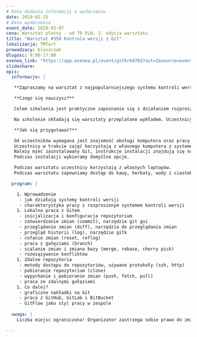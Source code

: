 ```yaml
---
# Data dodania informacji o wydarzeniu
date: 2019-02-25
# Data wydarzenia
event_date: 2020-03-07
cena: Warsztat płatny - od 79 PLN, 2. edycja warsztatu
title: "Warsztat #350 Kontrola wersji z Git"
lokalizacja: TMTart
prowadzacy: blaszczak
dlugosc: 9:00-17:00
evenea_link: "https://app.evenea.pl/event/gitkrk0703?out=1&source=event_iframe"
slideshare:
opis:
  informacje: |

   **Zapraszamy na warsztat z najpopularniejszego systemu kontroli wersji.**

   **Czego się nauczysz?**

   Celem szkolenia jest praktyczne zapoznanie się z działaniem rozproszonego systemu kontroli wersji Git. Omówiony zostanie styl pracy z Gitem uwzględniający dobre praktyki oraz podstawowe polecenia dostępne w tym narzędziu. Szczególny nacisk położony jest na typowe sytuacje, które stwarzają najwięcej problemów początkującym użytkownikom, takie jak rozwiązywanie konfliktów, wycofywanie zmian czy praca ze zdalnymi gałęziami.

   Na szkolenie składają się warsztaty przeplatane wykładem. Uczestnicy będą na bieżąco wykonywali różnorodne ćwiczenia, które pozwolą im zapoznać się z Gitem oraz będą łącznikiem pomiędzy kolejnymi tematami poruszanymi w trakcie szkolenia.

   **Jak się przygotować?**

   Od uczestników wymagana jest znajomość obsługi komputera oraz pracy w konsoli.
   Uczestnicy w trakcie zajęć korzystają z własnego komputera z systemem Windows, Linux lub macOS.
   Należy mieć zainstalowany Git, instrukcje instalacji znajdują się na: https://git-scm.com/downloads
   Podczas instalacji wybieramy domyślne opcje.

   Podczas warsztatu uczestnicy korzystają z własnych laptopów. 
   Podczas warsztatu zapewniamy dostęp do kawy, herbaty, wody i ciastek. W porze obiadowej zapewniamy lunch.

  program: |

    1. Wprowadzenie
     - jak działają systemy kontroli wersji
     - charakterystyka pracy z rozproszonym systemem kontroli wersji
    1. Lokalna praca z Gitem
     - inicjalizacja i konfiguracja repozytorium
     - zatwierdzanie zmian (commit), narzędzie git gui
     - przeglądanie zmian (diff), narzędzia do przeglądania zmian
     - przegląd historii (log), narzędzie gitk
     - cofanie zmian (reset, reflog)
     - praca z gałęziami (branch)
     - scalanie zmian i zmiana bazy (merge, rebase, cherry pick)
     - rozwiązywanie konfliktów
    1. Zdalne repozytoria
     - metody dostępu do repozytoriów, używane protokoły (ssh, http)
     - pobieranie repozytorium (clone)
     - wypychanie i pobieranie zmian (push, fetch, pull)
     - praca ze zdalnymi gałęziami
    1. Co dalej?
     - graficzne nakładki na Git
     - praca z GitHub, GitLab i BitBucket
     - GitFlow jako styl pracy w zespole
  
  uwaga: |
    Liczba miejsc ograniczona! Organizator zastrzega sobie prawo do zmiany lokalizacji wydarzenia oraz jego odwołania w przypadku niezgłoszenia się minimalnej liczby uczestników.

---
```


